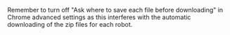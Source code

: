 Remember to turn off "Ask where to save each file before downloading" in
Chrome advanced settings as this interferes with the automatic downloading of
the zip files for each robot.
